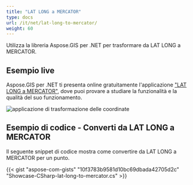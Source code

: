 ```yaml
---
title: "LAT LONG a MERCATOR"
type: docs
url: /it/net/lat-long-to-mercator/
weight: 60
---
```


Utilizza la libreria Aspose.GIS per .NET per trasformare da LAT LONG a MERCATOR.

## **Esempio live**

Aspose.GIS per .NET ti presenta online gratuitamente l'applicazione ["LAT LONG a MERCATOR"](https://products.aspose.app/gis/transformation/lat-long-to-mercator), dove puoi provare a studiare la funzionalità e la qualità del suo funzionamento.

![applicazione di trasformazione delle coordinate](transform-coordinates.png)

## **Esempio di codice - Converti da LAT LONG a MERCATOR**

Il seguente snippet di codice mostra come convertire da LAT LONG a MERCATOR per un punto.

{{< gist "aspose-com-gists" "10f3783b9581d10bc69dbada42705d2c" "Showcase-CSharp-lat-long-to-mercator.cs" >}}

